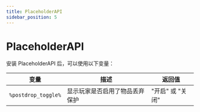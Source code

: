```yaml
---
title: PlaceholderAPI
sidebar_position: 5
---
```


# PlaceholderAPI

安装 PlaceholderAPI 后，可以使用以下变量：

| 变量 | 描述 | 返回值 |
|------|------|--------|
| `%postdrop_toggle%` | 显示玩家是否启用了物品丢弃保护 | "开启" 或 "关闭" |
